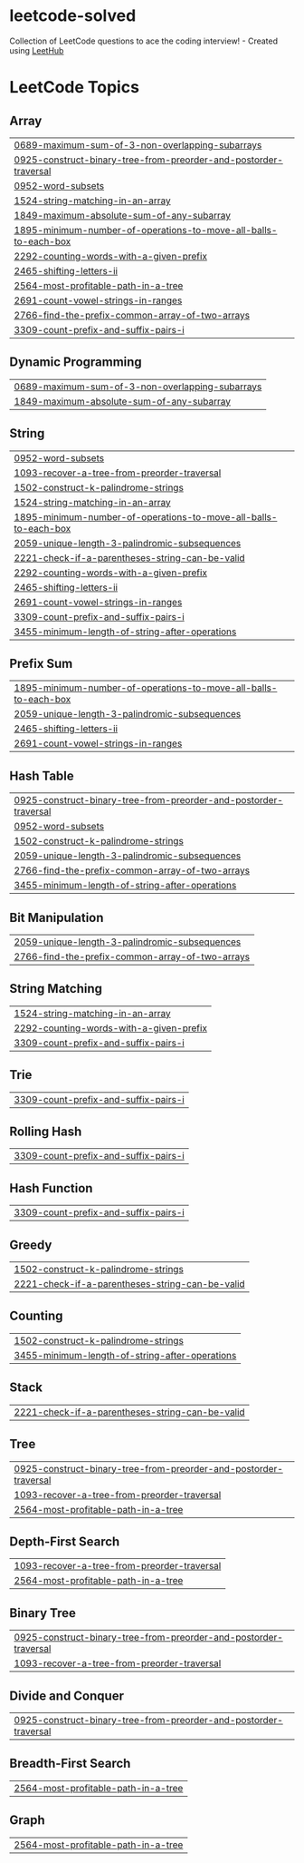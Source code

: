 # leetcode-solved
Collection of LeetCode questions to ace the coding interview! - Created using [LeetHub](https://github.com/QasimWani/LeetHub)

<!---LeetCode Topics Start-->
# LeetCode Topics
## Array
|  |
| ------- |
| [0689-maximum-sum-of-3-non-overlapping-subarrays](https://github.com/sfa119f/leetcode-solved/tree/master/0689-maximum-sum-of-3-non-overlapping-subarrays) |
| [0925-construct-binary-tree-from-preorder-and-postorder-traversal](https://github.com/sfa119f/leetcode-solved/tree/master/0925-construct-binary-tree-from-preorder-and-postorder-traversal) |
| [0952-word-subsets](https://github.com/sfa119f/leetcode-solved/tree/master/0952-word-subsets) |
| [1524-string-matching-in-an-array](https://github.com/sfa119f/leetcode-solved/tree/master/1524-string-matching-in-an-array) |
| [1849-maximum-absolute-sum-of-any-subarray](https://github.com/sfa119f/leetcode-solved/tree/master/1849-maximum-absolute-sum-of-any-subarray) |
| [1895-minimum-number-of-operations-to-move-all-balls-to-each-box](https://github.com/sfa119f/leetcode-solved/tree/master/1895-minimum-number-of-operations-to-move-all-balls-to-each-box) |
| [2292-counting-words-with-a-given-prefix](https://github.com/sfa119f/leetcode-solved/tree/master/2292-counting-words-with-a-given-prefix) |
| [2465-shifting-letters-ii](https://github.com/sfa119f/leetcode-solved/tree/master/2465-shifting-letters-ii) |
| [2564-most-profitable-path-in-a-tree](https://github.com/sfa119f/leetcode-solved/tree/master/2564-most-profitable-path-in-a-tree) |
| [2691-count-vowel-strings-in-ranges](https://github.com/sfa119f/leetcode-solved/tree/master/2691-count-vowel-strings-in-ranges) |
| [2766-find-the-prefix-common-array-of-two-arrays](https://github.com/sfa119f/leetcode-solved/tree/master/2766-find-the-prefix-common-array-of-two-arrays) |
| [3309-count-prefix-and-suffix-pairs-i](https://github.com/sfa119f/leetcode-solved/tree/master/3309-count-prefix-and-suffix-pairs-i) |
## Dynamic Programming
|  |
| ------- |
| [0689-maximum-sum-of-3-non-overlapping-subarrays](https://github.com/sfa119f/leetcode-solved/tree/master/0689-maximum-sum-of-3-non-overlapping-subarrays) |
| [1849-maximum-absolute-sum-of-any-subarray](https://github.com/sfa119f/leetcode-solved/tree/master/1849-maximum-absolute-sum-of-any-subarray) |
## String
|  |
| ------- |
| [0952-word-subsets](https://github.com/sfa119f/leetcode-solved/tree/master/0952-word-subsets) |
| [1093-recover-a-tree-from-preorder-traversal](https://github.com/sfa119f/leetcode-solved/tree/master/1093-recover-a-tree-from-preorder-traversal) |
| [1502-construct-k-palindrome-strings](https://github.com/sfa119f/leetcode-solved/tree/master/1502-construct-k-palindrome-strings) |
| [1524-string-matching-in-an-array](https://github.com/sfa119f/leetcode-solved/tree/master/1524-string-matching-in-an-array) |
| [1895-minimum-number-of-operations-to-move-all-balls-to-each-box](https://github.com/sfa119f/leetcode-solved/tree/master/1895-minimum-number-of-operations-to-move-all-balls-to-each-box) |
| [2059-unique-length-3-palindromic-subsequences](https://github.com/sfa119f/leetcode-solved/tree/master/2059-unique-length-3-palindromic-subsequences) |
| [2221-check-if-a-parentheses-string-can-be-valid](https://github.com/sfa119f/leetcode-solved/tree/master/2221-check-if-a-parentheses-string-can-be-valid) |
| [2292-counting-words-with-a-given-prefix](https://github.com/sfa119f/leetcode-solved/tree/master/2292-counting-words-with-a-given-prefix) |
| [2465-shifting-letters-ii](https://github.com/sfa119f/leetcode-solved/tree/master/2465-shifting-letters-ii) |
| [2691-count-vowel-strings-in-ranges](https://github.com/sfa119f/leetcode-solved/tree/master/2691-count-vowel-strings-in-ranges) |
| [3309-count-prefix-and-suffix-pairs-i](https://github.com/sfa119f/leetcode-solved/tree/master/3309-count-prefix-and-suffix-pairs-i) |
| [3455-minimum-length-of-string-after-operations](https://github.com/sfa119f/leetcode-solved/tree/master/3455-minimum-length-of-string-after-operations) |
## Prefix Sum
|  |
| ------- |
| [1895-minimum-number-of-operations-to-move-all-balls-to-each-box](https://github.com/sfa119f/leetcode-solved/tree/master/1895-minimum-number-of-operations-to-move-all-balls-to-each-box) |
| [2059-unique-length-3-palindromic-subsequences](https://github.com/sfa119f/leetcode-solved/tree/master/2059-unique-length-3-palindromic-subsequences) |
| [2465-shifting-letters-ii](https://github.com/sfa119f/leetcode-solved/tree/master/2465-shifting-letters-ii) |
| [2691-count-vowel-strings-in-ranges](https://github.com/sfa119f/leetcode-solved/tree/master/2691-count-vowel-strings-in-ranges) |
## Hash Table
|  |
| ------- |
| [0925-construct-binary-tree-from-preorder-and-postorder-traversal](https://github.com/sfa119f/leetcode-solved/tree/master/0925-construct-binary-tree-from-preorder-and-postorder-traversal) |
| [0952-word-subsets](https://github.com/sfa119f/leetcode-solved/tree/master/0952-word-subsets) |
| [1502-construct-k-palindrome-strings](https://github.com/sfa119f/leetcode-solved/tree/master/1502-construct-k-palindrome-strings) |
| [2059-unique-length-3-palindromic-subsequences](https://github.com/sfa119f/leetcode-solved/tree/master/2059-unique-length-3-palindromic-subsequences) |
| [2766-find-the-prefix-common-array-of-two-arrays](https://github.com/sfa119f/leetcode-solved/tree/master/2766-find-the-prefix-common-array-of-two-arrays) |
| [3455-minimum-length-of-string-after-operations](https://github.com/sfa119f/leetcode-solved/tree/master/3455-minimum-length-of-string-after-operations) |
## Bit Manipulation
|  |
| ------- |
| [2059-unique-length-3-palindromic-subsequences](https://github.com/sfa119f/leetcode-solved/tree/master/2059-unique-length-3-palindromic-subsequences) |
| [2766-find-the-prefix-common-array-of-two-arrays](https://github.com/sfa119f/leetcode-solved/tree/master/2766-find-the-prefix-common-array-of-two-arrays) |
## String Matching
|  |
| ------- |
| [1524-string-matching-in-an-array](https://github.com/sfa119f/leetcode-solved/tree/master/1524-string-matching-in-an-array) |
| [2292-counting-words-with-a-given-prefix](https://github.com/sfa119f/leetcode-solved/tree/master/2292-counting-words-with-a-given-prefix) |
| [3309-count-prefix-and-suffix-pairs-i](https://github.com/sfa119f/leetcode-solved/tree/master/3309-count-prefix-and-suffix-pairs-i) |
## Trie
|  |
| ------- |
| [3309-count-prefix-and-suffix-pairs-i](https://github.com/sfa119f/leetcode-solved/tree/master/3309-count-prefix-and-suffix-pairs-i) |
## Rolling Hash
|  |
| ------- |
| [3309-count-prefix-and-suffix-pairs-i](https://github.com/sfa119f/leetcode-solved/tree/master/3309-count-prefix-and-suffix-pairs-i) |
## Hash Function
|  |
| ------- |
| [3309-count-prefix-and-suffix-pairs-i](https://github.com/sfa119f/leetcode-solved/tree/master/3309-count-prefix-and-suffix-pairs-i) |
## Greedy
|  |
| ------- |
| [1502-construct-k-palindrome-strings](https://github.com/sfa119f/leetcode-solved/tree/master/1502-construct-k-palindrome-strings) |
| [2221-check-if-a-parentheses-string-can-be-valid](https://github.com/sfa119f/leetcode-solved/tree/master/2221-check-if-a-parentheses-string-can-be-valid) |
## Counting
|  |
| ------- |
| [1502-construct-k-palindrome-strings](https://github.com/sfa119f/leetcode-solved/tree/master/1502-construct-k-palindrome-strings) |
| [3455-minimum-length-of-string-after-operations](https://github.com/sfa119f/leetcode-solved/tree/master/3455-minimum-length-of-string-after-operations) |
## Stack
|  |
| ------- |
| [2221-check-if-a-parentheses-string-can-be-valid](https://github.com/sfa119f/leetcode-solved/tree/master/2221-check-if-a-parentheses-string-can-be-valid) |
## Tree
|  |
| ------- |
| [0925-construct-binary-tree-from-preorder-and-postorder-traversal](https://github.com/sfa119f/leetcode-solved/tree/master/0925-construct-binary-tree-from-preorder-and-postorder-traversal) |
| [1093-recover-a-tree-from-preorder-traversal](https://github.com/sfa119f/leetcode-solved/tree/master/1093-recover-a-tree-from-preorder-traversal) |
| [2564-most-profitable-path-in-a-tree](https://github.com/sfa119f/leetcode-solved/tree/master/2564-most-profitable-path-in-a-tree) |
## Depth-First Search
|  |
| ------- |
| [1093-recover-a-tree-from-preorder-traversal](https://github.com/sfa119f/leetcode-solved/tree/master/1093-recover-a-tree-from-preorder-traversal) |
| [2564-most-profitable-path-in-a-tree](https://github.com/sfa119f/leetcode-solved/tree/master/2564-most-profitable-path-in-a-tree) |
## Binary Tree
|  |
| ------- |
| [0925-construct-binary-tree-from-preorder-and-postorder-traversal](https://github.com/sfa119f/leetcode-solved/tree/master/0925-construct-binary-tree-from-preorder-and-postorder-traversal) |
| [1093-recover-a-tree-from-preorder-traversal](https://github.com/sfa119f/leetcode-solved/tree/master/1093-recover-a-tree-from-preorder-traversal) |
## Divide and Conquer
|  |
| ------- |
| [0925-construct-binary-tree-from-preorder-and-postorder-traversal](https://github.com/sfa119f/leetcode-solved/tree/master/0925-construct-binary-tree-from-preorder-and-postorder-traversal) |
## Breadth-First Search
|  |
| ------- |
| [2564-most-profitable-path-in-a-tree](https://github.com/sfa119f/leetcode-solved/tree/master/2564-most-profitable-path-in-a-tree) |
## Graph
|  |
| ------- |
| [2564-most-profitable-path-in-a-tree](https://github.com/sfa119f/leetcode-solved/tree/master/2564-most-profitable-path-in-a-tree) |
<!---LeetCode Topics End-->